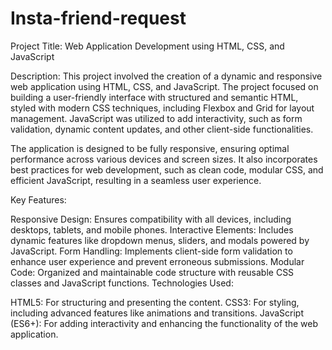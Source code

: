 # Insta-friend-request
Project Title: Web Application Development using HTML, CSS, and JavaScript

Description:
This project involved the creation of a dynamic and responsive web application using HTML, CSS, and JavaScript. The project focused on building a user-friendly interface with structured and semantic HTML, styled with modern CSS techniques, including Flexbox and Grid for layout management. JavaScript was utilized to add interactivity, such as form validation, dynamic content updates, and other client-side functionalities.

The application is designed to be fully responsive, ensuring optimal performance across various devices and screen sizes. It also incorporates best practices for web development, such as clean code, modular CSS, and efficient JavaScript, resulting in a seamless user experience.

Key Features:

Responsive Design: Ensures compatibility with all devices, including desktops, tablets, and mobile phones.
Interactive Elements: Includes dynamic features like dropdown menus, sliders, and modals powered by JavaScript.
Form Handling: Implements client-side form validation to enhance user experience and prevent erroneous submissions.
Modular Code: Organized and maintainable code structure with reusable CSS classes and JavaScript functions.
Technologies Used:

HTML5: For structuring and presenting the content.
CSS3: For styling, including advanced features like animations and transitions.
JavaScript (ES6+): For adding interactivity and enhancing the functionality of the web application.
